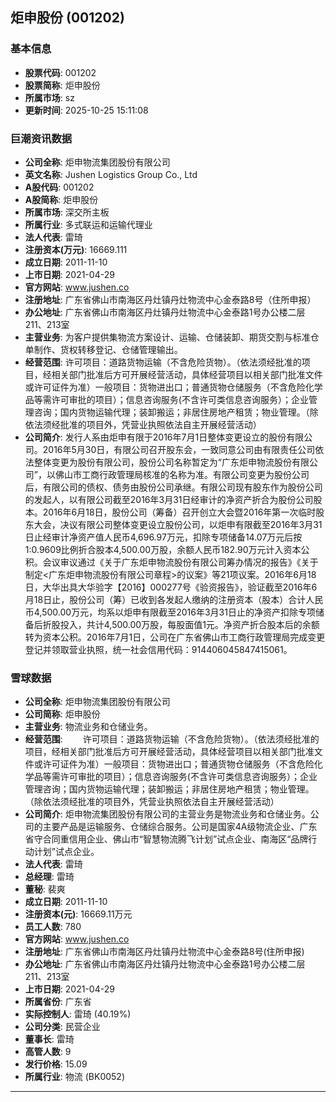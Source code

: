 ## 炬申股份 (001202)

### 基本信息

- **股票代码**: 001202
- **股票简称**: 炬申股份
- **所属市场**: sz
- **更新时间**: 2025-10-25 15:11:08

### 巨潮资讯数据

- **公司全称**: 炬申物流集团股份有限公司
- **英文名称**: Jushen Logistics Group Co., Ltd
- **A股代码**: 001202
- **A股简称**: 炬申股份
- **所属市场**: 深交所主板
- **所属行业**: 多式联运和运输代理业
- **法人代表**: 雷琦
- **注册资本(万元)**: 16669.111
- **成立日期**: 2011-11-10
- **上市日期**: 2021-04-29
- **官方网站**: www.jushen.co
- **注册地址**: 广东省佛山市南海区丹灶镇丹灶物流中心金泰路8号（住所申报）
- **办公地址**: 广东省佛山市南海区丹灶镇丹灶物流中心金泰路1号办公楼二层211、213室
- **主营业务**: 为客户提供集物流方案设计、运输、仓储装卸、期货交割与标准仓单制作、货权转移登记、仓储管理输出。
- **经营范围**: 许可项目：道路货物运输（不含危险货物）。（依法须经批准的项目，经相关部门批准后方可开展经营活动，具体经营项目以相关部门批准文件或许可证件为准）一般项目：货物进出口；普通货物仓储服务（不含危险化学品等需许可审批的项目）；信息咨询服务(不含许可类信息咨询服务）；企业管理咨询；国内货物运输代理；装卸搬运；非居住房地产租赁；物业管理。（除依法须经批准的项目外，凭营业执照依法自主开展经营活动）
- **公司简介**: 发行人系由炬申有限于2016年7月1日整体变更设立的股份有限公司。2016年5月30日，有限公司召开股东会，一致同意公司由有限责任公司依法整体变更为股份有限公司，股份公司名称暂定为“广东炬申物流股份有限公司”，以佛山市工商行政管理局核准的名称为准。有限公司变更为股份公司后，有限公司的债权、债务由股份公司承继。有限公司现有股东作为股份公司的发起人，以有限公司截至2016年3月31日经审计的净资产折合为股份公司股本。2016年6月18日，股份公司（筹备）召开创立大会暨2016年第一次临时股东大会，决议有限公司整体变更设立股份公司，以炬申有限截至2016年3月31日止经审计净资产值人民币4,696.97万元，扣除专项储备14.07万元后按1:0.9609比例折合股本4,500.00万股，余额人民币182.90万元计入资本公积。会议审议通过《关于广东炬申物流股份有限公司筹办情况的报告》《关于制定<广东炬申物流股份有限公司章程>的议案》等21项议案。2016年6月18日，大华出具大华验字【2016】000277号《验资报告》，验证截至2016年6月18日止，股份公司（筹）已收到各发起人缴纳的注册资本（股本）合计人民币4,500.00万元，均系以炬申有限截至2016年3月31日止的净资产扣除专项储备后折股投入，共计4,500.00万股，每股面值1元。净资产折合股本后的余额转为资本公积。2016年7月1日，公司在广东省佛山市工商行政管理局完成变更登记并领取营业执照，统一社会信用代码：914406045847415061。

### 雪球数据

- **公司全称**: 炬申物流集团股份有限公司
- **公司简称**: 炬申股份
- **主营业务**: 物流业务和仓储业务。
- **经营范围**: 　　许可项目：道路货物运输（不含危险货物）。（依法须经批准的项目，经相关部门批准后方可开展经营活动，具体经营项目以相关部门批准文件或许可证件为准）一般项目：货物进出口；普通货物仓储服务（不含危险化学品等需许可审批的项目）；信息咨询服务(不含许可类信息咨询服务）；企业管理咨询；国内货物运输代理；装卸搬运；非居住房地产租赁；物业管理。（除依法须经批准的项目外，凭营业执照依法自主开展经营活动）
- **公司简介**: 炬申物流集团股份有限公司的主营业务是物流业务和仓储业务。公司的主要产品是运输服务、仓储综合服务。公司是国家4A级物流企业、广东省守合同重信用企业、佛山市“智慧物流腾飞计划”试点企业、南海区“品牌行动计划”试点企业。
- **法人代表**: 雷琦
- **总经理**: 雷琦
- **董秘**: 裴爽
- **成立日期**: 2011-11-10
- **注册资本(元)**: 16669.11万元
- **员工人数**: 780
- **官方网站**: www.jushen.co
- **注册地址**: 广东省佛山市南海区丹灶镇丹灶物流中心金泰路8号(住所申报)
- **办公地址**: 广东省佛山市南海区丹灶镇丹灶物流中心金泰路1号办公楼二层211、213室
- **上市日期**: 2021-04-29
- **所属省份**: 广东省
- **实际控制人**: 雷琦 (40.19%)
- **公司分类**: 民营企业
- **董事长**: 雷琦
- **高管人数**: 9
- **发行价格**: 15.09
- **所属行业**: 物流 (BK0052)

---